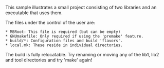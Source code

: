 This sample illustrates a small project consisting of two libraries and an
executable that uses them.

The files under the control of the user are:

    * MBRoot: This file is required (but can be empty)
    * GNUmakefile: Only required if using the 'premake' feature.
    * build/*: Configuration files and build 'flavors'.
    * local.mk: These reside in individual directories.

The build is fully relocatable. Try renaming or moving any of the lib1, lib2
and tool directories and try 'make' again!
